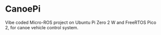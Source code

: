 # CanoePi
Vibe coded Micro-ROS project on Ubuntu Pi Zero 2 W and FreeRTOS Pico 2, for canoe vehicle control system.
